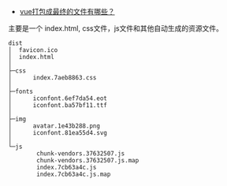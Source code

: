 - [vue打包成最终的文件有哪些？](https://github.com/haizlin/fe-interview/issues/423)

主要是一个 index.html, css文件，js文件和其他自动生成的资源文件。

```
dist
│  favicon.ico
│  index.html
│
├─css
│      index.7aeb8863.css
│
├─fonts
│      iconfont.6ef7da54.eot
│      iconfont.ba57bf11.ttf
│
├─img
│      avatar.1e43b288.png
│      iconfont.81ea55d4.svg
│
└─js
        chunk-vendors.37632507.js
        chunk-vendors.37632507.js.map
        index.7cb63a4c.js
        index.7cb63a4c.js.map
```

